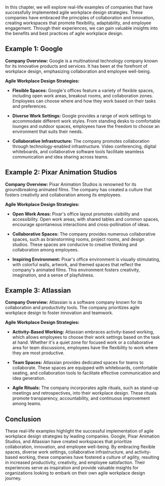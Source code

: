 
In this chapter, we will explore real-life examples of companies that have successfully implemented agile workplace design strategies. These companies have embraced the principles of collaboration and innovation, creating workspaces that promote flexibility, adaptability, and employee engagement. Through their experiences, we can gain valuable insights into the benefits and best practices of agile workplace design.

Example 1: Google
-----------------

**Company Overview:** Google is a multinational technology company known for its innovative products and services. It has been at the forefront of workplace design, emphasizing collaboration and employee well-being.

**Agile Workplace Design Strategies:**

* **Flexible Spaces:** Google's offices feature a variety of flexible spaces, including open work areas, breakout rooms, and collaboration zones. Employees can choose where and how they work based on their tasks and preferences.

* **Diverse Work Settings:** Google provides a range of work settings to accommodate different work styles. From standing desks to comfortable lounges and outdoor spaces, employees have the freedom to choose an environment that suits their needs.

* **Collaborative Infrastructure:** The company promotes collaboration through technology-enabled infrastructure. Video conferencing, digital whiteboards, and collaborative software tools facilitate seamless communication and idea sharing across teams.

Example 2: Pixar Animation Studios
----------------------------------

**Company Overview:** Pixar Animation Studios is renowned for its groundbreaking animated films. The company has created a culture that fosters creativity and collaboration among its employees.

**Agile Workplace Design Strategies:**

* **Open Work Areas:** Pixar's office layout promotes visibility and accessibility. Open work areas, with shared tables and common spaces, encourage spontaneous interactions and cross-pollination of ideas.

* **Collaborative Spaces:** The company provides numerous collaborative spaces, such as brainstorming rooms, project rooms, and design studios. These spaces are conducive to creative thinking and collaboration among employees.

* **Inspiring Environment:** Pixar's office environment is visually stimulating, with colorful walls, artwork, and themed spaces that reflect the company's animated films. This environment fosters creativity, imagination, and a sense of playfulness.

Example 3: Atlassian
--------------------

**Company Overview:** Atlassian is a software company known for its collaboration and productivity tools. The company prioritizes agile workplace design to foster innovation and teamwork.

**Agile Workplace Design Strategies:**

* **Activity-Based Working:** Atlassian embraces activity-based working, which allows employees to choose their work settings based on the task at hand. Whether it's a quiet zone for focused work or a collaborative area for team discussions, employees have the flexibility to work where they are most productive.

* **Team Spaces:** Atlassian provides dedicated spaces for teams to collaborate. These spaces are equipped with whiteboards, comfortable seating, and collaboration tools to facilitate effective communication and idea generation.

* **Agile Rituals:** The company incorporates agile rituals, such as stand-up meetings and retrospectives, into their workplace design. These rituals promote transparency, accountability, and continuous improvement among teams.

Conclusion
----------

These real-life examples highlight the successful implementation of agile workplace design strategies by leading companies. Google, Pixar Animation Studios, and Atlassian have created workspaces that prioritize collaboration, innovation, and employee well-being. By embracing flexible spaces, diverse work settings, collaborative infrastructure, and activity-based working, these companies have fostered a culture of agility, resulting in increased productivity, creativity, and employee satisfaction. Their experiences serve as inspiration and provide valuable insights for organizations looking to embark on their own agile workplace design journey.
